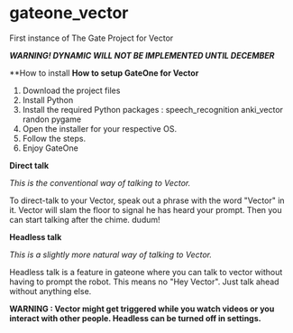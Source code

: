 # gateone_vector
First instance of The Gate Project for Vector

***WARNING! DYNAMIC WILL NOT BE IMPLEMENTED UNTIL DECEMBER***

**How to install
**How to setup GateOne for Vector**

1. Download the project files
2. Install Python
3. Install the required Python packages :
  speech_recognition
  anki_vector
  randon
  pygame
4. Open the installer for your respective OS.
5. Follow the steps.
6. Enjoy GateOne


**Direct talk**

*This is the conventional way of talking to Vector.*

To direct-talk to your Vector, speak out a phrase with the word "Vector" in it. Vector will slam the floor to signal he has heard your prompt.
Then you can start talking after the chime. dudum!

**Headless talk**

*This is a slightly more natural way of talking to Vector.*

Headless talk is a feature in gateone where you can talk to vector without having to prompt the robot. This means no "Hey Vector".
Just talk ahead without anything else.

**WARNING : Vector might get triggered while you watch videos or you interact with other people. Headless can be turned off in settings.**
